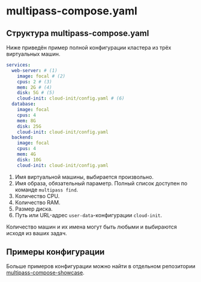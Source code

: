 # multipass-compose.yaml

## Структура multipass-compose.yaml

Ниже приведён пример полной конфигурации кластера из трёх виртуальных машин.

```yaml
services:
  web-server: # (1)
    image: focal # (2)
    cpus: 2 # (3)
    mem: 2G # (4)
    disk: 5G # (5)
    cloud-init: cloud-init/config.yaml # (6)
  database:
    image: focal
    cpus: 4
    mem: 8G
    disk: 25G
    cloud-init: cloud-init/config.yaml
  backend:
    image: focal
    cpus: 4
    mem: 4G
    disk: 10G
    cloud-init: cloud-init/config.yaml
```

1. Имя виртуальной машины, выбирается произвольно.
2. Имя образа, обязательный параметр. Полный список доступен по
   команде `multipass find`.
3. Количество CPU.
4. Количество RAM.
5. Размер диска.
6. Путь или URL-адрес `user-data`-конфигурации `cloud-init`.

Количество машин и их имена могут быть любыми и выбираются исходя из ваших
задач.

## Примеры конфигурации

<!-- @formatter:off -->
Больше примеров конфигурации можно найти в отдельном репозитории [multipass-compose-showcase](https://github.com/pkorobeinikov/multipass-compose-showcase).
<!-- @formatter:on -->
